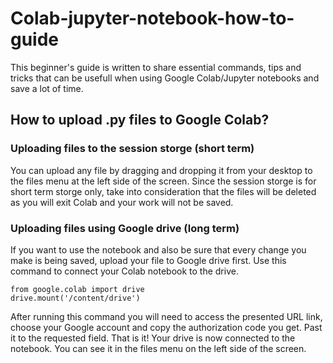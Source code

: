 # Colab-jupyter-notebook-how-to-guide
This beginner's guide is written to share essential commands, tips and tricks that can be usefull when using Google Colab/Jupyter notebooks and save a lot of time.
## How to upload .py files to Google Colab?
### Uploading files to the session storge (short term)
You can upload any file by dragging and dropping it from your desktop to the files menu at the left side of the screen. Since the session storge is for short term storge only,  take into consideration that the files will be deleted as you will exit Colab and your work will not be saved.
### Uploading files using Google drive (long term)
If you want to use the notebook and also be sure that every change you make is being saved, upload your file to Google drive first. Use this command to connect your Colab notebook to the drive.
```
from google.colab import drive
drive.mount('/content/drive')
```
After running this command you will need to access the presented URL link, choose your Google account and copy the authorization code you get. Past it to the requested field.
That is it! Your drive is now connected to the notebook. You can see it in the files menu on the left side of the screen.
